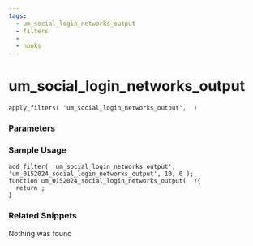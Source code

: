 ```yaml
---
tags: 
  - um_social_login_networks_output
  - filters
  - 
  - hooks
---
```

# um\_social\_login\_networks\_output

``` php:no-line-numbers
apply_filters( 'um_social_login_networks_output',  )
```
<div class='hook-sep'></div>

### Parameters

<div class='hook-sep'></div>



### Sample Usage

``` php:no-line-numbers
add_filter( 'um_social_login_networks_output', 'um_0152024_social_login_networks_output', 10, 0 );
function um_0152024_social_login_networks_output(  ){
  return ;
}
```
<div class='hook-sep'></div>



### Related Snippets

Nothing was found

